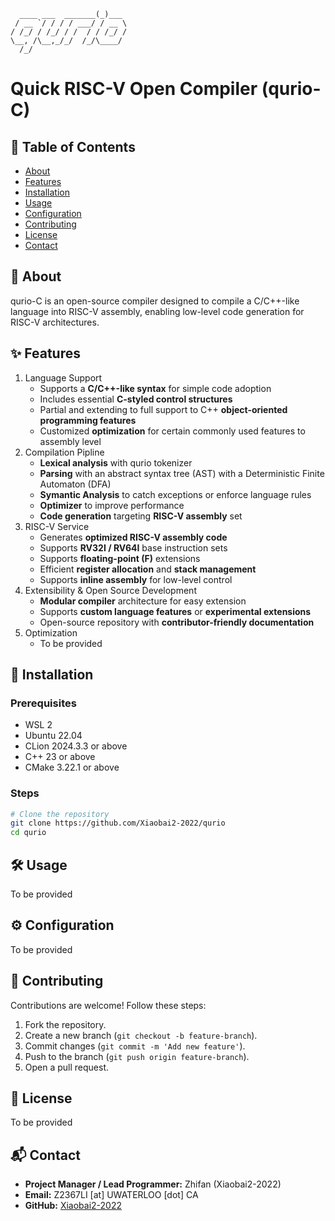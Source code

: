 ```text   
  ____ ___  _______(_)___
 / __ `/ / / / ___/ / __ \
/ /_/ / /_/ / /  / / /_/ /
\__, /\__,_/_/  /_/\____/
  /_/        
```
# Quick RISC-V Open Compiler (qurio-C)

## 📌 Table of Contents
- [About](#-about)
- [Features](#-features)
- [Installation](#-installation)
- [Usage](#-usage)
- [Configuration](#-configuration)
- [Contributing](#-contributing)
- [License](#-license)
- [Contact](#-contact)

## 📖 About
qurio-C is an open-source compiler designed to compile a C/C++-like language into RISC-V assembly, enabling low-level code generation for RISC-V architectures.

## ✨ Features
1. Language Support
    - Supports a **C/C++-like syntax** for simple code adoption
    - Includes essential **C-styled control structures**
    - Partial and extending to full support to C++ **object-oriented programming features**
    - Customized **optimization** for certain commonly used features to assembly level
2. Compilation Pipline
    - **Lexical analysis** with qurio tokenizer
    - **Parsing** with an abstract syntax tree (AST) with a Deterministic Finite Automaton (DFA)
    - **Symantic Analysis** to catch exceptions or enforce language rules
    - **Optimizer** to improve performance
    - **Code generation** targeting **RISC-V assembly** set
3. RISC-V Service
    - Generates **optimized RISC-V assembly code**
    - Supports **RV32I / RV64I** base instruction sets
    - Supports **floating-point (F)** extensions
    - Efficient **register allocation** and **stack management**
    - Supports **inline assembly** for low-level control
4. Extensibility & Open Source Development
   - **Modular compiler** architecture for easy extension
   - Supports **custom language features** or **experimental extensions**
   - Open-source repository with **contributor-friendly documentation**
5. Optimization
    - To be provided

## 🚀 Installation
### Prerequisites
- WSL 2
- Ubuntu 22.04
- CLion 2024.3.3 or above
- C++ 23 or above
- CMake 3.22.1 or above

### Steps
```sh
# Clone the repository
git clone https://github.com/Xiaobai2-2022/qurio
cd qurio
```

## 🛠 Usage

To be provided

## ⚙️ Configuration

To be provided

## 🤝 Contributing
Contributions are welcome! Follow these steps:
1. Fork the repository.
2. Create a new branch (`git checkout -b feature-branch`).
3. Commit changes (`git commit -m 'Add new feature'`).
4. Push to the branch (`git push origin feature-branch`).
5. Open a pull request.

## 📜 License

To be provided

## 📬 Contact
- **Project Manager / Lead Programmer:** Zhifan (Xiaobai2-2022)
- **Email:** Z2367LI [at] UWATERLOO [dot] CA
- **GitHub:** [Xiaobai2-2022](https://github.com/Xiaobai2-2022)

